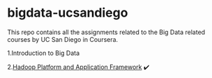 # bigdata-ucsandiego

This repo contains all the assignments related to the Big Data related courses by UC San Diego in Coursera.

1.Introduction to Big Data

2.[Hadoop Platform and Application Framework](https://github.com/RSreeCharitha/bigdata-ucsandiego/tree/main/hadoop-platform-and-app-framework) ✔️
